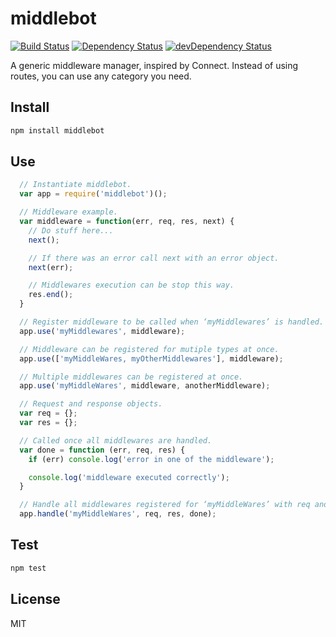 # middlebot

[![Build Status](https://travis-ci.org/yanhick/middlebot.svg?branch=master)](https://travis-ci.org/yanhick/middlebot)
[![Dependency Status](https://david-dm.org/yanhick/middlebot.svg?theme=shields.io)](https://david-dm.org/yanhick/middlebot)
[![devDependency Status](https://david-dm.org/yanhick/middlebot/dev-status.svg?theme=shields.io)](https://david-dm.org/yanhick/middlebot#info=devDependencies)

A generic middleware manager, inspired by Connect. Instead of using routes, you can use any category you need.

## Install

```sh
npm install middlebot
```

## Use

```js
  // Instantiate middlebot.
  var app = require('middlebot')();

  // Middleware example.
  var middleware = function(err, req, res, next) {
    // Do stuff here...
    next();

    // If there was an error call next with an error object.
    next(err);

    // Middlewares execution can be stop this way.
    res.end();
  }

  // Register middleware to be called when ‘myMiddlewares’ is handled.
  app.use('myMiddlewares', middleware);

  // Middleware can be registered for mutiple types at once.
  app.use(['myMiddleWares, myOtherMiddlewares'], middleware);

  // Multiple middlewares can be registered at once.
  app.use('myMiddleWares', middleware, anotherMiddleware);

  // Request and response objects.
  var req = {};
  var res = {};

  // Called once all middlewares are handled.
  var done = function (err, req, res) {
    if (err) console.log('error in one of the middleware');

    console.log('middleware executed correctly');
  }

  // Handle all middlewares registered for ‘myMiddleWares’ with req and res.
  app.handle('myMiddleWares', req, res, done);
```

## Test

```sh
npm test
```

## License

MIT